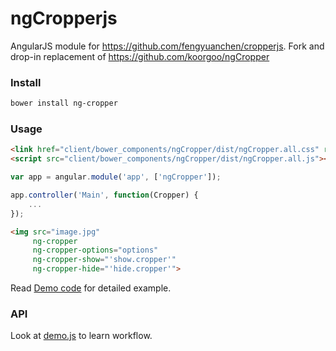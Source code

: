 # ngCropperjs

AngularJS module for https://github.com/fengyuanchen/cropperjs.
Fork and drop-in replacement of https://github.com/koorgoo/ngCropper

### Install

```bash
bower install ng-cropper
```


### Usage

```html
<link href="client/bower_components/ngCropper/dist/ngCropper.all.css" rel="stylesheet">
<script src="client/bower_components/ngCropper/dist/ngCropper.all.js"></script>
```

```javascript
var app = angular.module('app', ['ngCropper']);

app.controller('Main', function(Cropper) {
    ...
});
```

```html
<img src="image.jpg"
     ng-cropper
     ng-cropper-options="options"
     ng-cropper-show="'show.cropper'"
     ng-cropper-hide="'hide.cropper'">
```

Read [Demo code](http://github.com/koorgoo/ngCropper/tree/master/demo) for detailed example.



### API

Look at [demo.js](http://github.com/koorgoo/ngCropper/tree/master/demo/demo.js) to learn workflow.
